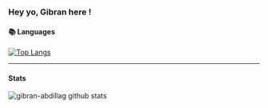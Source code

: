 ### Hey yo, Gibran here !



#### 📚 Languages
[![Top Langs](https://github-readme-stats.vercel.app/api/top-langs/?username=gibran-abdillah)](https://github.com/gibran-abdillah/)
___
<!--
**gibran-abdillah/gibran-abdillah** is a ✨ _special_ ✨ repository because its `README.md` (this file) appears on your GitHub profile.

Here are some ideas to get you started:

- 🔭 I’m currently working on ...
- 🌱 I’m currently learning ...
- 👯 I’m looking to collaborate on ...
- 🤔 I’m looking for help with ...
- 💬 Ask me about ...
- 📫 How to reach me: ...
- 😄 Pronouns: ...
- ⚡ Fun fact: ...
-->

#### **Stats**
![gibran-abdillag github stats](https://github-readme-stats.vercel.app/api?username=gibran-abdillah&show_icons=true&title_color=000&icon_color=000&text_color=000)

